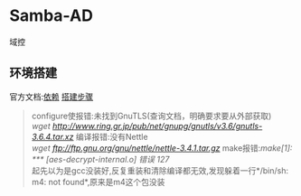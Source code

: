 # Samba-AD
域控

## 环境搭建
官方文档:[依赖](https://wiki.samba.org/index.php/Package_Dependencies_Required_to_Build_Samba#Red_Hat_Enterprise_Linux_7_.2F_CentOS_7_.2F_Scientific_Linux_7)
[搭建步骤](https://wiki.samba.org/index.php/Setting_up_Samba_as_an_Active_Directory_Domain_Controller)

>configure使报错:未找到GnuTLS(查询文档，明确要求要从外部获取)<br>
>*wget http://www.ring.gr.jp/pub/net/gnupg/gnutls/v3.6/gnutls-3.6.4.tar.xz* 编译报错:没有Nettle<br>
>*wget ftp://ftp.gnu.org/gnu/nettle/nettle-3.4.1.tar.gz* make报错:*make[1]: *** [aes-decrypt-internal.o] 错误 127*<br>
>起先以为是gcc没装好,反复重装和清除编译都无效,发现躲着一行*/bin/sh: m4: not found*,原来是m4这个包没装<br>
